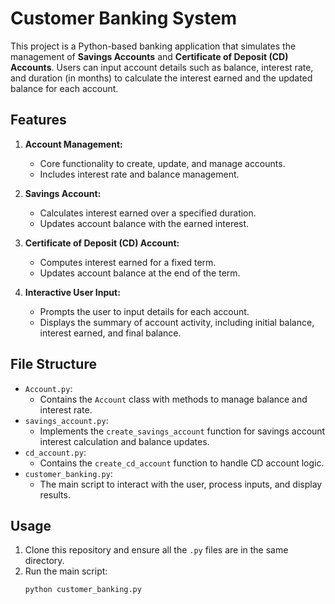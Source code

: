 # Customer Banking System

This project is a Python-based banking application that simulates the management of **Savings Accounts** and **Certificate of Deposit (CD) Accounts**. Users can input account details such as balance, interest rate, and duration (in months) to calculate the interest earned and the updated balance for each account.

## Features

1. **Account Management:**
   - Core functionality to create, update, and manage accounts.
   - Includes interest rate and balance management.

2. **Savings Account:**
   - Calculates interest earned over a specified duration.
   - Updates account balance with the earned interest.

3. **Certificate of Deposit (CD) Account:**
   - Computes interest earned for a fixed term.
   - Updates account balance at the end of the term.

4. **Interactive User Input:**
   - Prompts the user to input details for each account.
   - Displays the summary of account activity, including initial balance, interest earned, and final balance.

## File Structure

- `Account.py`:
  - Contains the `Account` class with methods to manage balance and interest rate.
- `savings_account.py`:
  - Implements the `create_savings_account` function for savings account interest calculation and balance updates.
- `cd_account.py`:
  - Contains the `create_cd_account` function to handle CD account logic.
- `customer_banking.py`:
  - The main script to interact with the user, process inputs, and display results.

## Usage

1. Clone this repository and ensure all the `.py` files are in the same directory.
2. Run the main script:
   ```bash
   python customer_banking.py
